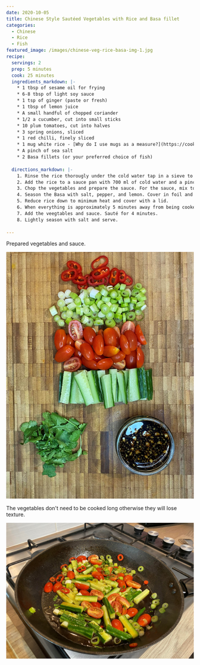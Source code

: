 ```yaml
---
date: 2020-10-05
title: Chinese Style Sautéed Vegetables with Rice and Basa fillet
categories:
  - Chinese
  - Rice
  - Fish
featured_image: /images/chinese-veg-rice-basa-img-1.jpg
recipe:
  servings: 2
  prep: 5 minutes
  cook: 25 minutes
  ingredients_markdown: |-
    * 1 tbsp of sesame oil for frying
    * 6-8 tbsp of light soy sauce
    * 1 tsp of ginger (paste or fresh)
    * 1 tbsp of lemon juice
    * A small handful of chopped coriander
    * 1/2 a cucumber, cut into small sticks
    * 10 plum tomatoes, cut into halves
    * 3 spring onions, sliced
    * 1 red chilli, finely sliced
    * 1 mug white rice - [Why do I use mugs as a measure?](https://cookingwithjodes.co.uk/tips%20and%20tricks/2021/01/24/measuring-cooking-rice/)
    * A pinch of sea salt
    * 2 Basa fillets (or your preferred choice of fish)

  directions_markdown: |-
    1. Rinse the rice thorougly under the cold water tap in a sieve to remove excess starch.
    2. Add the rice to a sauce pan with 700 ml of cold water and a pinch of sea salt. Cook on a medium heat until it bubbles. 
    3. Chop the vegetables and prepare the sauce. For the sauce, mix together the soy sauce, ginger, lemon and chopped coriander.
    4. Season the Basa with salt, pepper, and lemon. Cover in foil and begin to cook in the oven for 20-25 minutes (or 15 minutes on a grill).
    5. Reduce rice down to minimum heat and cover with a lid.
    6. When everything is approximately 5 minutes away from being cooked, lightly heat the sesame oil.
    7. Add the veegtables and sauce. Sauté for 4 minutes.
    8. Lightly season with salt and serve.

---
```

Prepared vegetables and sauce.

![Vegetables](/images/chinese-veg-rice-basa-img-2.jpg)

The vegetables don't need to be cooked long otherwise they will lose texture.

![Saute vegetables](/images/chinese-veg-rice-basa-img-3.jpg)

